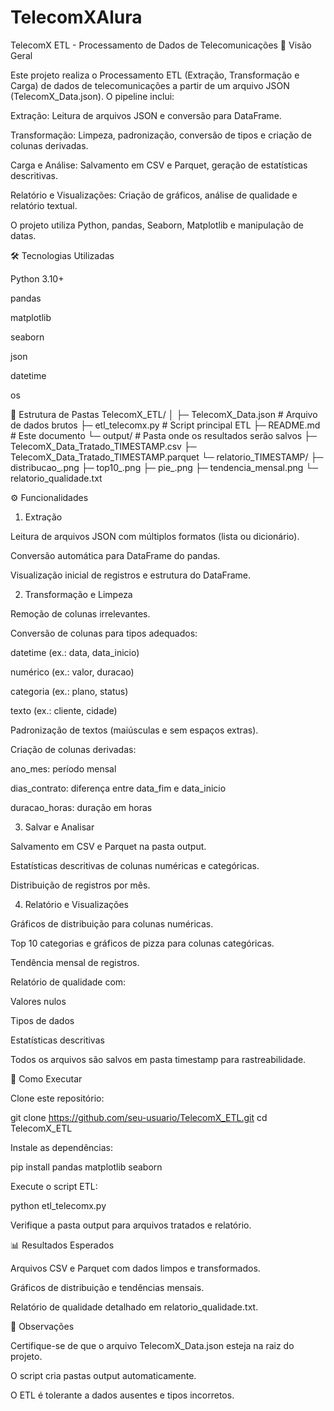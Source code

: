 # TelecomXAlura

TelecomX ETL - Processamento de Dados de Telecomunicações
📌 Visão Geral

Este projeto realiza o Processamento ETL (Extração, Transformação e Carga) de dados de telecomunicações a partir de um arquivo JSON (TelecomX_Data.json).
O pipeline inclui:

Extração: Leitura de arquivos JSON e conversão para DataFrame.

Transformação: Limpeza, padronização, conversão de tipos e criação de colunas derivadas.

Carga e Análise: Salvamento em CSV e Parquet, geração de estatísticas descritivas.

Relatório e Visualizações: Criação de gráficos, análise de qualidade e relatório textual.

O projeto utiliza Python, pandas, Seaborn, Matplotlib e manipulação de datas.

🛠 Tecnologias Utilizadas

Python 3.10+

pandas

matplotlib

seaborn

json

datetime

os

📂 Estrutura de Pastas
TelecomX_ETL/
│
├─ TelecomX_Data.json       # Arquivo de dados brutos
├─ etl_telecomx.py          # Script principal ETL
├─ README.md                # Este documento
└─ output/                  # Pasta onde os resultados serão salvos
   ├─ TelecomX_Data_Tratado_TIMESTAMP.csv
   ├─ TelecomX_Data_Tratado_TIMESTAMP.parquet
   └─ relatorio_TIMESTAMP/
       ├─ distribucao_<coluna>.png
       ├─ top10_<coluna>.png
       ├─ pie_<coluna>.png
       ├─ tendencia_mensal.png
       └─ relatorio_qualidade.txt

⚙ Funcionalidades
1. Extração

Leitura de arquivos JSON com múltiplos formatos (lista ou dicionário).

Conversão automática para DataFrame do pandas.

Visualização inicial de registros e estrutura do DataFrame.

2. Transformação e Limpeza

Remoção de colunas irrelevantes.

Conversão de colunas para tipos adequados:

datetime (ex.: data, data_inicio)

numérico (ex.: valor, duracao)

categoria (ex.: plano, status)

texto (ex.: cliente, cidade)

Padronização de textos (maiúsculas e sem espaços extras).

Criação de colunas derivadas:

ano_mes: período mensal

dias_contrato: diferença entre data_fim e data_inicio

duracao_horas: duração em horas

3. Salvar e Analisar

Salvamento em CSV e Parquet na pasta output.

Estatísticas descritivas de colunas numéricas e categóricas.

Distribuição de registros por mês.

4. Relatório e Visualizações

Gráficos de distribuição para colunas numéricas.

Top 10 categorias e gráficos de pizza para colunas categóricas.

Tendência mensal de registros.

Relatório de qualidade com:

Valores nulos

Tipos de dados

Estatísticas descritivas

Todos os arquivos são salvos em pasta timestamp para rastreabilidade.

🚀 Como Executar

Clone este repositório:

git clone https://github.com/seu-usuario/TelecomX_ETL.git
cd TelecomX_ETL


Instale as dependências:

pip install pandas matplotlib seaborn


Execute o script ETL:

python etl_telecomx.py


Verifique a pasta output para arquivos tratados e relatório.

📊 Resultados Esperados

Arquivos CSV e Parquet com dados limpos e transformados.

Gráficos de distribuição e tendências mensais.

Relatório de qualidade detalhado em relatorio_qualidade.txt.

📝 Observações

Certifique-se de que o arquivo TelecomX_Data.json esteja na raiz do projeto.

O script cria pastas output automaticamente.

O ETL é tolerante a dados ausentes e tipos incorretos.
